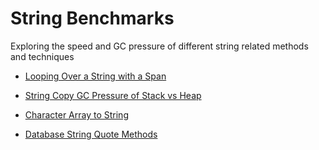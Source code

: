 # String Benchmarks

Exploring the speed and GC pressure of different string related methods and techniques

* [Looping Over a String with a Span](src/Lava-Data.LoopOverStringSpan.Benchmark/)

* [String Copy GC Pressure of Stack vs Heap](src/Lava-Data.CopyToNewString.Benchmark/)

* [Character Array to String](src/Lava-Data.CharToString.Benchmark/)

* [Database String Quote Methods](src/Lava-Data.DbQuoteVariations.Benchmark/)
